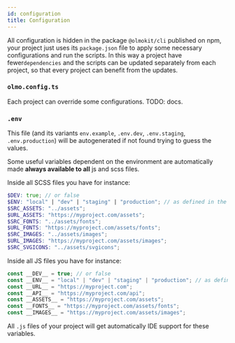 ```yaml
---
id: configuration
title: Configuration
---
```


All configuration is hidden in the package `@olmokit/cli` published on npm, your project just uses its `package.json` file to apply some necessary configurations and run the scripts. In this way a project have fewer`dependencies` and the scripts can be updated separately from each project, so that every project can benefit from the updates.

### `olmo.config.ts`

Each project can override some configurations. TODO: docs.

### `.env`

This file (and its variants `env.example`, `.env.dev`, `.env.staging`, `.env.production`) will be autogenerated if not found trying to guess the values.

Some useful variables dependent on the environment are automatically made **always available to all** js and scss files.

Inside all SCSS files you have for instance:

```scss
$DEV: true; // or false
$ENV: "local" | "dev" | "staging" | "production"; // as defined in the `APP_ENV` of the current .env file
$SRC_ASSETS: "../assets";
$URL_ASSETS: "https://myproject.com/assets";
$SRC_FONTS: "../assets/fonts";
$URL_FONTS: "https://myproject.com/assets/fonts";
$SRC_IMAGES: "../assets/images";
$URL_IMAGES: "https://myproject.com/assets/images";
$SRC_SVGICONS: "../assets/svgicons";
```

Inside all JS files you have for instance:

```js
const __DEV__ = true; // or false
const __ENV__ = "local" | "dev" | "staging" | "production"; // as defined in the `APP_ENV` of the current .env file
const __URL__ = "https://myproject.com";
const __API__ = "https://myproject.com/api";
const __ASSETS__ = "https://myproject.com/assets";
const __FONTS__ = "https://myproject.com/assets/fonts";
const __IMAGES__ = "https://myproject.com/assets/images";
```

All `.js` files of your project will get automatically IDE support for these variables.
